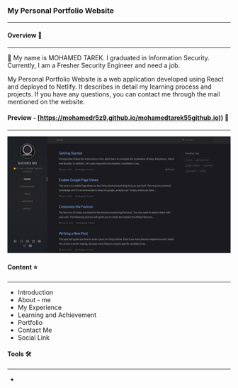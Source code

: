 ### My Personal Portfolio Website 
---
#### Overview 🔗
---
👋 My name is MOHAMED TAREK. I graduated in Information Security. Currently, I am a Fresher Security Engineer and need a job.

My Personal Portfolio Website is a web application developed using React and deployed to Netlify. It describes in detail my learning process and projects. If you have any questions, you can contact me through the mail mentioned on the website.
#### Preview - __[https://mohamedr5z9.github.io/mohamedtarek55github.io))__ 🚩
----
![Preview!](/src/assets/portfolio1.jpg "Live Site")

#### Content ⭐
---
- Introduction
- About - me
- My Experience
- Learning and Achievement
- Portfolio
- Contact Me
- Social Link
#### Tools 🛠️
---
- 
